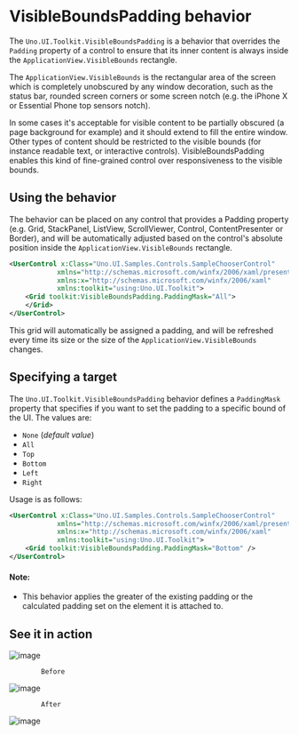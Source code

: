 # VisibleBoundsPadding behavior
The `Uno.UI.Toolkit.VisibleBoundsPadding` is a behavior that overrides the `Padding` property of a control to ensure that its inner content is always inside the `ApplicationView.VisibleBounds` rectangle.

The `ApplicationView.VisibleBounds` is the rectangular area of the screen which is completely unobscured by any window decoration, such as the status bar, rounded screen corners or some screen notch (e.g. the iPhone X or Essential Phone top sensors notch).

In some cases it's acceptable for visible content to be partially obscured (a page background for example) and it should extend to fill the entire window. Other types of content should be restricted to the visible bounds (for instance readable text, or interactive controls). VisibleBoundsPadding enables this kind of fine-grained control over responsiveness to the visible bounds.

## Using the behavior
The behavior can be placed on any control that provides a Padding property (e.g. Grid, StackPanel, ListView, ScrollViewer, Control, ContentPresenter or Border), and will be automatically adjusted based on the control's absolute position inside the `ApplicationView.VisibleBounds` rectangle.

```xml
<UserControl x:Class="Uno.UI.Samples.Controls.SampleChooserControl"
            xmlns="http://schemas.microsoft.com/winfx/2006/xaml/presentation"
            xmlns:x="http://schemas.microsoft.com/winfx/2006/xaml"
            xmlns:toolkit="using:Uno.UI.Toolkit">
    <Grid toolkit:VisibleBoundsPadding.PaddingMask="All">
    </Grid>
</UserControl>
```

This grid will automatically be assigned a padding, and will be refreshed every time its size or the size of the `ApplicationView.VisibleBounds` changes.

## Specifying a target

The `Uno.UI.Toolkit.VisibleBoundsPadding` behavior defines a `PaddingMask` property that specifies if you want to set the padding to a specific bound of the UI. The values are:

- `None` (*default value*)
- `All`
- `Top`
- `Bottom`
- `Left`
- `Right`

Usage is as follows:

```xml
<UserControl x:Class="Uno.UI.Samples.Controls.SampleChooserControl"
            xmlns="http://schemas.microsoft.com/winfx/2006/xaml/presentation"
            xmlns:x="http://schemas.microsoft.com/winfx/2006/xaml"
            xmlns:toolkit="using:Uno.UI.Toolkit">
    <Grid toolkit:VisibleBoundsPadding.PaddingMask="Bottom" />
</UserControl>
```

#### Note: 
- This behavior applies the greater of the existing padding or the calculated padding set on the element it is attached to.


## See it in action

![image](https://user-images.githubusercontent.com/36631443/68245200-86297100-ffe4-11e9-9ab6-d2566ccf2f5e.png)
 
            Before
![image](https://user-images.githubusercontent.com/36631443/68239478-06e27000-ffd9-11e9-956a-c4d954341a5f.png)
 
            After
![image](https://user-images.githubusercontent.com/36631443/68239503-1366c880-ffd9-11e9-9d67-f95050b2e1a7.png)
